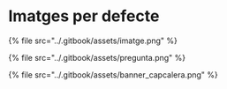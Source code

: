 # Imatges per defecte

{% file src="../.gitbook/assets/imatge.png" %}

{% file src="../.gitbook/assets/pregunta.png" %}

{% file src="../.gitbook/assets/banner\_capcalera.png" %}

